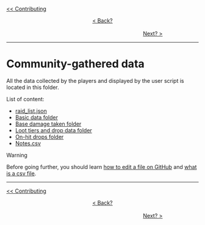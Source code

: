 <div align="left">
  
  [<< Contributing](/CONTRIBUTING.md) 
  
</div>

<div align="center">
  
  [< Back?](/CONTRIBUTING.md) $~~~~~~~~~~~~~~~~~~~~~~~~~~~~~~~~~~~~~~~~~~~~~~~~~~~~~~~~~~~~~~~~~~~~~~~~~~~~~~~~~~~~~~~~~~~~~~~~~~~~~~~~~~~~~~~~~~~~~~~~~~~~~~~~~~~~~~~~~~~~~~~~~~~~~~~~~~~~~~~~~~~~~~~~~~~~~~~~~~~~~~~~~~~~~~~~~~$
  [Next? >](raid-list-json.md)
  
</div>

<hr>

# Community-gathered data

All the data collected by the players and displayed by the user script is located in this folder.

List of content:
* [raid_list.json](raid-list-json.md)
* [Basic data folder](basic-data-folder.md)
* [Base damage taken folder](base-damage-taken-folder.md)
* [Loot tiers and drop data folder](loot-tiers-folder.md)
* [On-hit drops folder](on-hit-drops-folder.md)
* [Notes.csv](notes-csv.md)

> [!WARNING]
> Before going further, you should learn [how to edit a file on GitHub](updating-a-file.md) and [what is a csv file](what-is-a-csv-file.md).

<hr>

<div align="left">
  
  [<< Contributing](/CONTRIBUTING.md) 
  
</div>

<div align="center">
  
  [< Back?](/CONTRIBUTING.md) $~~~~~~~~~~~~~~~~~~~~~~~~~~~~~~~~~~~~~~~~~~~~~~~~~~~~~~~~~~~~~~~~~~~~~~~~~~~~~~~~~~~~~~~~~~~~~~~~~~~~~~~~~~~~~~~~~~~~~~~~~~~~~~~~~~~~~~~~~~~~~~~~~~~~~~~~~~~~~~~~~~~~~~~~~~~~~~~~~~~~~~~~~~~~~~~~~~$
  [Next? >](raid-list-json.md)
  
</div>
